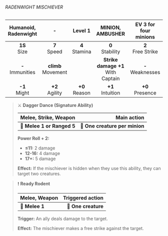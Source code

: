###### RADENWIGHT MISCHIEVER

| Humanoid, Radenwight |           -           |     Level 1      |           MINION, AMBUSHER           | EV 3 for four minions |
|:--------------------:|:---------------------:|:----------------:|:------------------------------------:|:---------------------:|
|    **1S**<br>Size    |    **7**<br>Speed     | **4**<br>Stamina |          **0**<br>Stability          | **2**<br>Free Strike  |
| **-**<br>Immunities  | **climb**<br>Movement |                  | **Strike damage +1**<br>With Captain |  **-**<br>Weaknesses  |
|   **-1**<br>Might    |   **+2**<br>Agility   | **+0**<br>Reason |         **+1**<br>Intuition          |  **+0**<br>Presence   |

> ⚔️ **Dagger Dance (Signature Ability)**
> 
> | **Melee, Strike, Weapon**  |                **Main action** |
> | -------------------------- | -----------------------------: |
> | **📏 Melee 1 or Ranged 5** | **🎯 One creature per minion** |
> 
> **Power Roll + 2:**
> 
> - **≤11:** 2 damage
> - **12-16:** 4 damage
> - **17+:** 5 damage
> 
> **Effect:** If the mischiever is hidden when they use this ability, they can target two creatures.

> ❗️ **Ready Rodent**
> 
> | **Melee, Weapon** | **Triggered action** |
> | ----------------- | -------------------: |
> | **📏 Melee 1**    |  **🎯 One creature** |
> 
> **Trigger:** An ally deals damage to the target.
> 
> **Effect:** The mischiever makes a free strike against the target.
